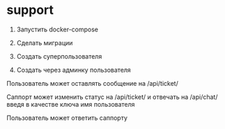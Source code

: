 # support
1) Запустить docker-compose

2) Сделать миграции

3) Создать суперпользователя

4) Создать через админку пользователя

Пользователь может оставлять сообщение на /api/ticket/

Саппорт может изменить статус на /api/ticket/ и отвечать на /api/chat/ введя в качестве ключа имя пользователя

Пользователь может ответить саппорту
